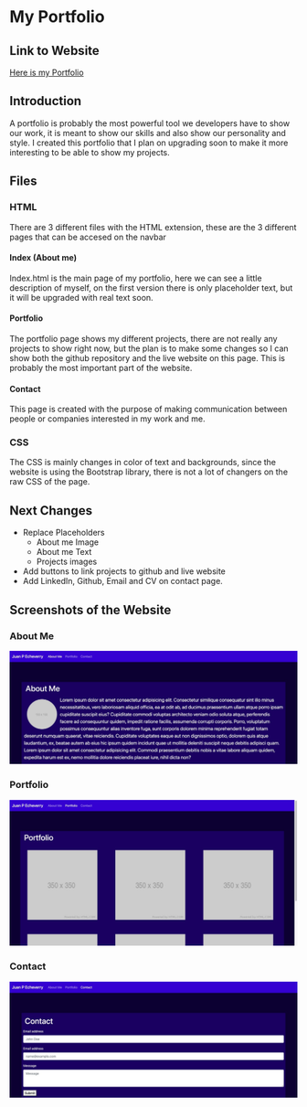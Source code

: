# My Portfolio

## Link to Website

[Here is my Portfolio](https://jpecheverryp.github.io/)

## Introduction
A portfolio is probably the most powerful tool we developers have to show our work, it is meant to show our skills and also show our personality and style.
I created this portfolio that I plan on upgrading soon to make it more interesting to be able to show my projects.

## Files

### HTML
There are 3 different files with the HTML extension, these are the 3 different pages that can be accesed on the navbar

#### Index (About me)
Index.html is the main page of my portfolio, here we can see a little description of myself, on the first version there is only placeholder text, but it will be upgraded with real text soon.

#### Portfolio
The portfolio page shows my different projects, there are not really any projects to show right now, but the plan is to make some changes so I can show both the github repository and the live website on this page. This is probably the most important part of the website.

#### Contact
This page is created with the purpose of making communication between people or companies interested in my work and me.

### CSS

The CSS is mainly changes in color of text and backgrounds, since the website is using the Bootstrap library, there is not a lot of changers on the raw CSS of the page.

## Next Changes 

- Replace Placeholders 
    - About me Image
    - About me Text
    - Projects images
- Add buttons to link projects to github and live website
- Add LinkedIn, Github, Email and CV on contact page.

## Screenshots of the Website

### About Me
![Image of About me](./assets/images/about.png)

### Portfolio
![Image of Portfolio](./assets/images/portfolio.png)

### Contact
![Image of Contact](./assets/images/contact.png)